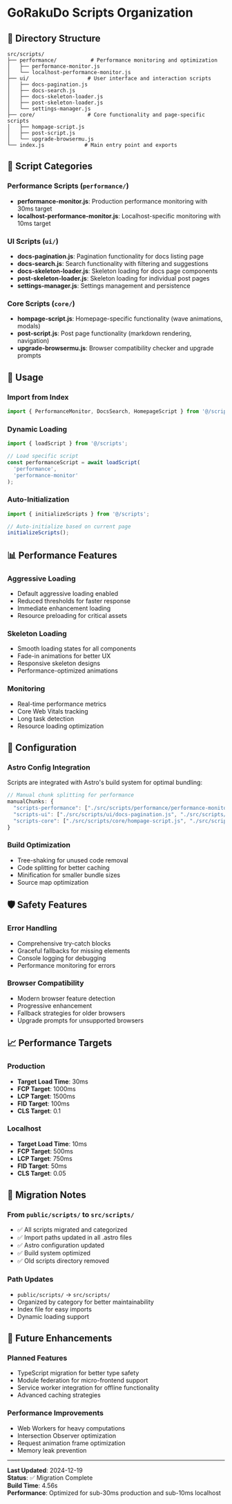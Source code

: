 # GoRakuDo Scripts Organization

## 📁 Directory Structure

```
src/scripts/
├── performance/           # Performance monitoring and optimization
│   ├── performance-monitor.js
│   └── localhost-performance-monitor.js
├── ui/                   # User interface and interaction scripts
│   ├── docs-pagination.js
│   ├── docs-search.js
│   ├── docs-skeleton-loader.js
│   ├── post-skeleton-loader.js
│   └── settings-manager.js
├── core/                 # Core functionality and page-specific scripts
│   ├── hompage-script.js
│   ├── post-script.js
│   └── upgrade-browsermu.js
└── index.js             # Main entry point and exports
```

## 🎯 Script Categories

### **Performance Scripts** (`performance/`)

- **performance-monitor.js**: Production performance monitoring with 30ms target
- **localhost-performance-monitor.js**: Localhost-specific monitoring with 10ms target

### **UI Scripts** (`ui/`)

- **docs-pagination.js**: Pagination functionality for docs listing page
- **docs-search.js**: Search functionality with filtering and suggestions
- **docs-skeleton-loader.js**: Skeleton loading for docs page components
- **post-skeleton-loader.js**: Skeleton loading for individual post pages
- **settings-manager.js**: Settings management and persistence

### **Core Scripts** (`core/`)

- **hompage-script.js**: Homepage-specific functionality (wave animations, modals)
- **post-script.js**: Post page functionality (markdown rendering, navigation)
- **upgrade-browsermu.js**: Browser compatibility checker and upgrade prompts

## 🚀 Usage

### **Import from Index**

```javascript
import { PerformanceMonitor, DocsSearch, HomepageScript } from '@/scripts';
```

### **Dynamic Loading**

```javascript
import { loadScript } from '@/scripts';

// Load specific script
const performanceScript = await loadScript(
  'performance',
  'performance-monitor'
);
```

### **Auto-Initialization**

```javascript
import { initializeScripts } from '@/scripts';

// Auto-initialize based on current page
initializeScripts();
```

## 📊 Performance Features

### **Aggressive Loading**

- Default aggressive loading enabled
- Reduced thresholds for faster response
- Immediate enhancement loading
- Resource preloading for critical assets

### **Skeleton Loading**

- Smooth loading states for all components
- Fade-in animations for better UX
- Responsive skeleton designs
- Performance-optimized animations

### **Monitoring**

- Real-time performance metrics
- Core Web Vitals tracking
- Long task detection
- Resource loading optimization

## 🔧 Configuration

### **Astro Config Integration**

Scripts are integrated with Astro's build system for optimal bundling:

```javascript
// Manual chunk splitting for performance
manualChunks: {
  "scripts-performance": ["./src/scripts/performance/performance-monitor.js"],
  "scripts-ui": ["./src/scripts/ui/docs-pagination.js", "./src/scripts/ui/docs-search.js"],
  "scripts-core": ["./src/scripts/core/hompage-script.js", "./src/scripts/core/post-script.js"],
}
```

### **Build Optimization**

- Tree-shaking for unused code removal
- Code splitting for better caching
- Minification for smaller bundle sizes
- Source map optimization

## 🛡️ Safety Features

### **Error Handling**

- Comprehensive try-catch blocks
- Graceful fallbacks for missing elements
- Console logging for debugging
- Performance monitoring for errors

### **Browser Compatibility**

- Modern browser feature detection
- Progressive enhancement
- Fallback strategies for older browsers
- Upgrade prompts for unsupported browsers

## 📈 Performance Targets

### **Production**

- **Target Load Time**: 30ms
- **FCP Target**: 1000ms
- **LCP Target**: 1500ms
- **FID Target**: 100ms
- **CLS Target**: 0.1

### **Localhost**

- **Target Load Time**: 10ms
- **FCP Target**: 500ms
- **LCP Target**: 750ms
- **FID Target**: 50ms
- **CLS Target**: 0.05

## 🔄 Migration Notes

### **From `public/scripts/` to `src/scripts/`**

- ✅ All scripts migrated and categorized
- ✅ Import paths updated in all .astro files
- ✅ Astro configuration updated
- ✅ Build system optimized
- ✅ Old scripts directory removed

### **Path Updates**

- `public/scripts/` → `src/scripts/`
- Organized by category for better maintainability
- Index file for easy imports
- Dynamic loading support

## 🎯 Future Enhancements

### **Planned Features**

- TypeScript migration for better type safety
- Module federation for micro-frontend support
- Service worker integration for offline functionality
- Advanced caching strategies

### **Performance Improvements**

- Web Workers for heavy computations
- Intersection Observer optimization
- Request animation frame optimization
- Memory leak prevention

---

**Last Updated**: 2024-12-19  
**Status**: ✅ Migration Complete  
**Build Time**: 4.56s  
**Performance**: Optimized for sub-30ms production and sub-10ms localhost
